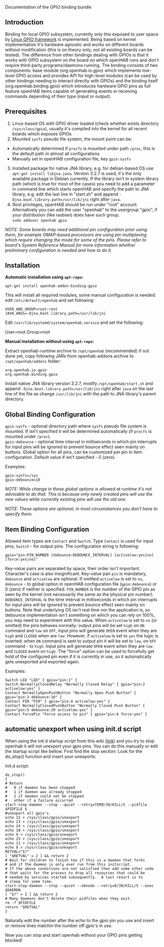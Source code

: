 Documentation of the GPIO binding bundle

## Introduction
Binding for local GPIO subsystem, currently only this exposed to user space by [Linux GPIO framework](https://www.kernel.org/doc/Documentation/gpio/sysfs.txt) is implemented. Being based on kernel implementation it's hardware agnostic and works on different boards without modification (this is on theory only, not all existing boards can be tested). The difference from other bindings dealing with GPIOs is that it works with GPIO subsystem on the board on which openHAB runs and don't require third-party programs/daemons running. The binding consists of two components: base module (org.openhab.io.gpio) which implements low-level GPIO access and provides API for high-level modules (can be used by other bindings needing to interact directly with GPIOs) and the binding itself (org.openhab.binding.gpio) which introduces hardware GPIO pins as full feature openHAB items capable of generating events or receiving commands depending of their type (input or output).

## Prerequisites
1. Linux-based OS with GPIO driver loaded (check whether exists directory `/sys/class/gpio`), usually it's compiled into the kernel for all recent boards which exposes GPIOs
2. Mounted `sysfs` pseudo file system, the mount point can be:
 * Automatically determined if `procfs` is mounted under path `/proc`, this is the default path in almost all configurations
 * Manually set in openHAB configuration file, key `gpio:sysfs`
3. Installed package for native JNA library, e.g. for debian-based OS use `apt-get install libjna-java`. Version 3.2.7 is used, it's the only available package in Debian currently. If the library isn't in system library path (which is true for most of the cases) you need to add a parameter in command line which starts openHAB and specify the path to JNA library, e.g. edit the last line in "start.sh" and append `-Djna.boot.library.path=/usr/lib/jni` right after `java`.
4. Root privileges, openHAB should be run under "root" account.  
Alternatively you can add the user "openhab" to the usergroup "gpio", if your distribution (like rasbian) does have such group.  
`sudo adduser openhab gpio`

_NOTE: Some boards may need additional pin configuration prior using them, for example OMAP-based processors are using pin multiplexing which require changing the mode for some of the pins. Please refer to board's System Reference Manual for more information whether preliminary configuration is needed and how to do it._

## Installation
**Automatic installation using `apt-repo`:**

    apt-get install openhab-addon-binding-gpio

This will install all required modules, some manual configuration is needed: edit `/etc/default/openhab` and set following:

    USER_AND_GROUP=root:root
    JAVA_ARGS=-Djna.boot.library.path=/usr/lib/jni

Edit `/usr/lib/systemd/system/openhab.service` and set the following:

User=root
Group=root

**Manual installation without using `apt-repo`:**

Extract openhab-runtime archive to `/opt/openhab` (recommended) if not done yet, copy following JARs from openhab-addons archive to `/opt/openhab/addons` folder:

    org.openhab.io.gpio
    org.openhab.binding.gpio

Install native JNA library version 3.2.7, modify `/opt/openhab/start.sh` and append `-Djna.boot.library.path=/usr/lib/jni` right after `java` on the last line of the file as change `/usr/lib/jni` with the path to JNA library's parent directory.
 
## Global Binding Configuration
`gpio:sysfs` - optional directory path where `sysfs` pseudo file system is mounted. If isn't specified it will be determined automatically (if `procfs` is mounted under `/proc`).  
`gpio:debounce` - optional time interval in milliseconds in which pin interrupts for input pins will be ignored to prevent bounce effect seen mainly on buttons. Global option for all pins, can be customized per pin in item configuration. Default value if isn't specified - 0 (zero).

Examples:

    gpio:sysfs=/sys
    gpio:debounce=10

_NOTE: While change in these global options is allowed at runtime it's not advisable to do that. This is because only newly created pins will use the new values while currently existing pins will use the old one._

_NOTE: These options are optional, in most circumstances you don't have to specify them._

## Item Binding Configuration
Allowed item types are `Contact` and `Switch`. Type `Contact` is used for input pins, `Switch` - for output pins. The configuration string is following:

`gpio="pin:PIN_NUMBER [debounce:DEBOUNCE_INTERVAL] [activelow:yes|no] [force:yes|no]"`

Key-value pairs are separated by space, their order isn't important. Character's case is also insignificant. Key-value pair `pin` is mandatory, `debounce` and `activelow` are optional. If omitted `activelow` is set to `no`, `debounce` - to global option in openHAB configuration file (`gpio:debounce`) or 0 (zero) if neither is specified. `PIN_NUMBER` is the number of the GPIO pin as seen by the kernel (not necessarily the same as the physical pin number).  `DEBOUNCE_INTERVAL` is the time interval in milliseconds in which pin interrupts for input pins will be ignored to prevent bounce effect seen mainly on buttons. Note that underlying OS isn't real time nor the application is, so debounce implementation isn't something on which you can rely on 100%, you may need to experiment with this value. When `activelow` is set to `no` (or omitted) the pins behaves normally: output pins will be set `high` on `ON` command and `low` on `OFF`, input pins will generate `OPEN` event when they are `high` and `CLOSED` when are `low`. However, if `activelow` is set to `yes` the logic is inverted: when `ON` command is sent to output pin it will be set to `low`, on `OFF` command - to `high`. Input pins will generate `OPEN` event when they are `low` and `CLOSED` event on `high`.
The "force" option can be used to forcefully get hold of the configured pin even if it is currently in use, so it automatically gets unexported and exported again.

Examples:

    Switch LED "LED" { gpio="pin:1" }
    Switch NormallyClosedRelay "Normally Closed Relay" { gpio="pin:2 activelow:yes" }
    Contact NormallyOpenPushButton "Normally Open Push Button" { gpio="pin:3 debounce:10" }
    Contact PIR "PIR" { gpio="pin:4 activelow:yes" }
    Contact NormallyClosedPushButton "Normally Closed Push Button" { gpio="pin:5 debounce:10 activelow:yes" }
    Contact ForcePin "Force access to pin" { gpio="pin:6 force:yes" }

## automatic unexport when using init.d script

When using the init.d startup script from this wiki ([link](https://github.com/openhab/openhab/wiki/Samples-Tricks#how-to-configure-openhab-to-start-automatically-on-linux)) and you try to stop openhab it will not unexport your gpio pins. You can do this manually or edit the startup script like bellow.
First find the stop section: Look for the do_stop() function and insert your unexports:

Init.d script:
		
	do_stop()
	{
    # Return
    #   0 if daemon has been stopped
    #   1 if daemon was already stopped
    #   2 if daemon could not be stopped
    #   other if a failure occurred
    start-stop-daemon --stop --quiet --retry=TERM/30/KILL/5 --pidfile $PIDFILE $
    #unexport all gpio's
    echo 22 > /sys/class/gpio/unexport
    echo 23 > /sys/class/gpio/unexport
    echo 24 > /sys/class/gpio/unexport
    echo 10 > /sys/class/gpio/unexport
    echo 9 > /sys/class/gpio/unexport
    echo 25 > /sys/class/gpio/unexport
    echo 11 > /sys/class/gpio/unexport
    echo 8 > /sys/class/gpio/unexport
    RETVAL="$?"
    [ "$RETVAL" = 2 ] && return 2
    # Wait for children to finish too if this is a daemon that forks
    # and if the daemon is only ever run from this initscript.
    # If the above conditions are not satisfied then add some other code
    # that waits for the process to drop all resources that could be
    # needed by services started subsequently.  A last resort is to
    # sleep for some time.
    start-stop-daemon --stop --quiet --oknodo --retry=0/30/KILL/5 --exec $DAEMON
    [ "$?" = 2 ] && return 2
    # Many daemons don't delete their pidfiles when they exit.
    rm -f $PIDFILE
    return "$RETVAL"
	}

Naturally edit the number after the echo to the gpio pin you use and insert or remove lines matchin the number off gpio's in use.

Now you can stop and start openhab without your GPIO pins getting blocked!